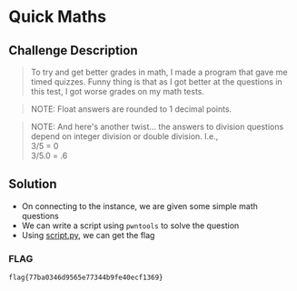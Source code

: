 # Quick Maths

## Challenge Description
> To try and get better grades in math, I made a program that gave me timed quizzes. Funny thing is that as I got better at the questions in this test, I got worse grades on my math tests.  

> NOTE: Float answers are rounded to 1 decimal points.  

> NOTE: And here's another twist... the answers to division questions depend on integer division or double division. I.e.,  
3/5 = 0    
3/5.0 = .6

## Solution
* On connecting to the instance, we are given some simple math questions
* We can write a script using `pwntools` to solve the question
* Using [script.py](./script.py), we can get the flag

### FLAG
```
flag{77ba0346d9565e77344b9fe40ecf1369}
```